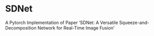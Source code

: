 # SDNet
A Pytorch Implementation of Paper ‘SDNet: A Versatile Squeeze-and-Decomposition Network for Real-Time Image Fusion’
